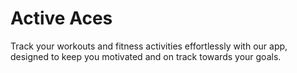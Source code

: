 # Active Aces

Track your workouts and fitness activities effortlessly with our app, designed to keep you motivated and on track towards your goals.
